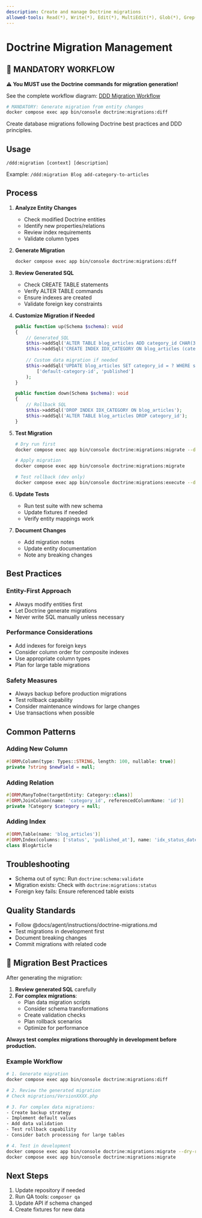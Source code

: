 ```yaml
---
description: Create and manage Doctrine migrations
allowed-tools: Read(*), Write(*), Edit(*), MultiEdit(*), Glob(*), Grep(*), Bash(*), TodoWrite
---
```


# Doctrine Migration Management

## 🔧 MANDATORY WORKFLOW

**⚠️ You MUST use the Doctrine commands for migration generation!**

See the complete workflow diagram: [DDD Migration Workflow](../workflow-graphs.md#dddmigration---doctrine-migrations)

```bash
# MANDATORY: Generate migration from entity changes
docker compose exec app bin/console doctrine:migrations:diff
```

Create database migrations following Doctrine best practices and DDD principles.

## Usage
`/ddd:migration [context] [description]`

Example: `/ddd:migration Blog add-category-to-articles`

## Process

1. **Analyze Entity Changes**
   - Check modified Doctrine entities
   - Identify new properties/relations
   - Review index requirements
   - Validate column types

2. **Generate Migration**
   ```bash
   docker compose exec app bin/console doctrine:migrations:diff
   ```

3. **Review Generated SQL**
   - Check CREATE TABLE statements
   - Verify ALTER TABLE commands
   - Ensure indexes are created
   - Validate foreign key constraints

4. **Customize Migration if Needed**
   ```php
   public function up(Schema $schema): void
   {
       // Generated SQL
       $this->addSql('ALTER TABLE blog_articles ADD category_id CHAR(36) DEFAULT NULL');
       $this->addSql('CREATE INDEX IDX_CATEGORY ON blog_articles (category_id)');
       
       // Custom data migration if needed
       $this->addSql('UPDATE blog_articles SET category_id = ? WHERE status = ?', 
           ['default-category-id', 'published']
       );
   }
   
   public function down(Schema $schema): void
   {
       // Rollback SQL
       $this->addSql('DROP INDEX IDX_CATEGORY ON blog_articles');
       $this->addSql('ALTER TABLE blog_articles DROP category_id');
   }
   ```

5. **Test Migration**
   ```bash
   # Dry run first
   docker compose exec app bin/console doctrine:migrations:migrate --dry-run
   
   # Apply migration
   docker compose exec app bin/console doctrine:migrations:migrate
   
   # Test rollback (dev only)
   docker compose exec app bin/console doctrine:migrations:execute --down Version20250119120000
   ```

6. **Update Tests**
   - Run test suite with new schema
   - Update fixtures if needed
   - Verify entity mappings work

7. **Document Changes**
   - Add migration notes
   - Update entity documentation
   - Note any breaking changes

## Best Practices

### Entity-First Approach
- Always modify entities first
- Let Doctrine generate migrations
- Never write SQL manually unless necessary

### Performance Considerations
- Add indexes for foreign keys
- Consider column order for composite indexes
- Use appropriate column types
- Plan for large table migrations

### Safety Measures
- Always backup before production migrations
- Test rollback capability
- Consider maintenance windows for large changes
- Use transactions when possible

## Common Patterns

### Adding New Column
```php
#[ORM\Column(type: Types::STRING, length: 100, nullable: true)]
private ?string $newField = null;
```

### Adding Relation
```php
#[ORM\ManyToOne(targetEntity: Category::class)]
#[ORM\JoinColumn(name: 'category_id', referencedColumnName: 'id')]
private ?Category $category = null;
```

### Adding Index
```php
#[ORM\Table(name: 'blog_articles')]
#[ORM\Index(columns: ['status', 'published_at'], name: 'idx_status_date')]
class BlogArticle
```

## Troubleshooting
- Schema out of sync: Run `doctrine:schema:validate`
- Migration exists: Check with `doctrine:migrations:status`
- Foreign key fails: Ensure referenced table exists

## Quality Standards
- Follow @docs/agent/instructions/doctrine-migrations.md
- Test migrations in development first
- Document breaking changes
- Commit migrations with related code

## 🚨 Migration Best Practices

After generating the migration:

1. **Review generated SQL** carefully
2. **For complex migrations**:
   - Plan data migration scripts
   - Consider schema transformations
   - Create validation checks
   - Plan rollback scenarios
   - Optimize for performance

**Always test complex migrations thoroughly in development before production.**

### Example Workflow

```bash
# 1. Generate migration
docker compose exec app bin/console doctrine:migrations:diff

# 2. Review the generated migration
# Check migrations/VersionXXXX.php

# 3. For complex data migrations:
- Create backup strategy
- Implement default values
- Add data validation
- Test rollback capability
- Consider batch processing for large tables

# 4. Test in development
docker compose exec app bin/console doctrine:migrations:migrate --dry-run
docker compose exec app bin/console doctrine:migrations:migrate
```

## Next Steps
1. Update repository if needed
2. Run QA tools: `composer qa`
3. Update API if schema changed
4. Create fixtures for new data